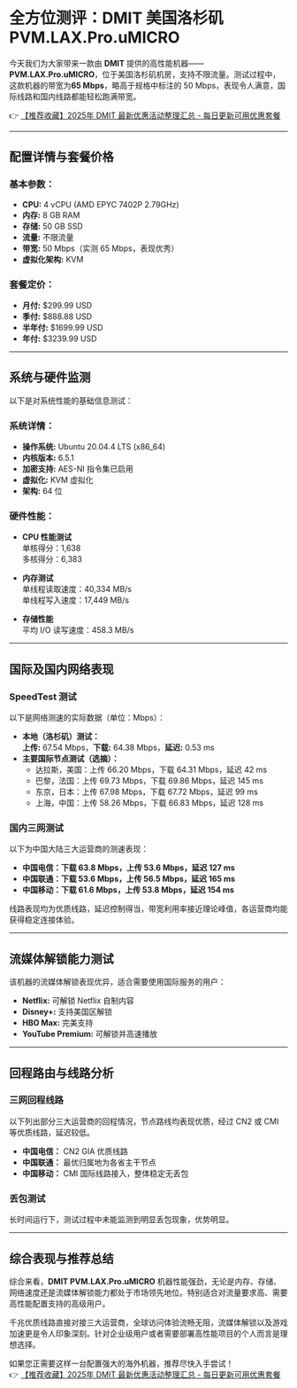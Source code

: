 # 全方位测评：DMIT 美国洛杉矶 PVM.LAX.Pro.uMICRO

今天我们为大家带来一款由 **DMIT** 提供的高性能机器——**PVM.LAX.Pro.uMICRO**，位于美国洛杉矶机房，支持不限流量。测试过程中，这款机器的带宽为**65 Mbps**，略高于规格中标注的 50 Mbps，表现令人满意，国际线路和国内线路都能轻松跑满带宽。

👉 [【推荐收藏】2025年 DMIT 最新优惠活动整理汇总 - 每日更新可用优惠套餐](https://bit.ly/dmit_coupon)

---

## 配置详情与套餐价格

### 基本参数：
- **CPU:** 4 vCPU (AMD EPYC 7402P 2.79GHz)
- **内存:** 8 GB RAM
- **存储:** 50 GB SSD
- **流量:** 不限流量
- **带宽:** 50 Mbps（实测 65 Mbps，表现优秀）
- **虚拟化架构:** KVM

### 套餐定价：
- **月付:** $299.99 USD  
- **季付:** $888.88 USD  
- **半年付:** $1699.99 USD  
- **年付:** $3239.99 USD  

---

## 系统与硬件监测

以下是对系统性能的基础信息测试：

### 系统详情：
- **操作系统:** Ubuntu 20.04.4 LTS (x86_64)
- **内核版本:** 6.5.1
- **加密支持:** AES-NI 指令集已启用
- **虚拟化:** KVM 虚拟化
- **架构:** 64 位

### 硬件性能：
- **CPU 性能测试**  
  单核得分：1,638  
  多核得分：6,383  

- **内存测试**  
  单线程读取速度：40,334 MB/s  
  单线程写入速度：17,449 MB/s  

- **存储性能**  
  平均 I/O 读写速度：458.3 MB/s

---

## 国际及国内网络表现

### SpeedTest 测试
以下是网络测速的实际数据（单位：Mbps）：

- **本地（洛杉矶）测试：**  
  **上传:** 67.54 Mbps，**下载:** 64.38 Mbps，**延迟:** 0.53 ms  
- **主要国际节点测试（选摘）：**  
  - 达拉斯，美国：上传 66.20 Mbps，下载 64.31 Mbps，延迟 42 ms  
  - 巴黎，法国：上传 69.73 Mbps，下载 69.86 Mbps，延迟 145 ms  
  - 东京，日本：上传 67.98 Mbps，下载 67.72 Mbps，延迟 99 ms  
  - 上海，中国：上传 58.26 Mbps，下载 66.83 Mbps，延迟 128 ms  

### 国内三网测试
以下为中国大陆三大运营商的测速表现：

- **中国电信：下载 63.8 Mbps，上传 53.6 Mbps，延迟 127 ms**
- **中国联通：下载 53.6 Mbps，上传 56.5 Mbps，延迟 165 ms**
- **中国移动：下载 61.6 Mbps，上传 53.8 Mbps，延迟 154 ms**

线路表现均为优质线路，延迟控制得当，带宽利用率接近理论峰值，各运营商均能获得稳定连接体验。

---

## 流媒体解锁能力测试

该机器的流媒体解锁表现优异，适合需要使用国际服务的用户：

- **Netflix:** 可解锁 Netflix 自制内容  
- **Disney+:** 支持美国区解锁  
- **HBO Max:** 完美支持  
- **YouTube Premium:** 可解锁并高速播放  

---

## 回程路由与线路分析

### 三网回程线路
以下列出部分三大运营商的回程情况，节点路线均表现优质，经过 CN2 或 CMI 等优质线路，延迟较低。

- **中国电信：** CN2 GIA 优质线路  
- **中国联通：** 最优归属地为各省主干节点  
- **中国移动：** CMI 国际线路接入，整体稳定无丢包  

### 丢包测试
长时间运行下，测试过程中未能监测到明显丢包现象，优势明显。

---

## 综合表现与推荐总结

综合来看，**DMIT PVM.LAX.Pro.uMICRO** 机器性能强劲，无论是内存、存储、网络速度还是流媒体解锁能力都处于市场领先地位。特别适合对流量要求高、需要高性能配置支持的高级用户。

千兆优质线路直接对接三大运营商，全球访问体验流畅无阻，流媒体解锁以及游戏加速更是令人印象深刻。针对企业级用户或者需要部署高性能项目的个人而言是理想选择。

如果您正需要这样一台配置强大的海外机器，推荐尽快入手尝试！  
👉 [【推荐收藏】2025年 DMIT 最新优惠活动整理汇总 - 每日更新可用优惠套餐](https://bit.ly/dmit_coupon)